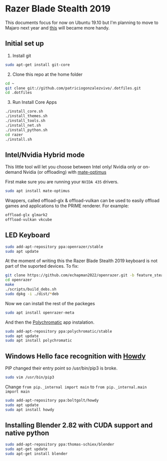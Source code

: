 # Razer Blade Stealth 2019

This documents focus for now on Ubuntu 19.10 but I'm planning to move to Majaro next year and [this](https://medium.com/@dtateii/project-razer-blade-stealth-ssd-upgrade-arch-linux-windows-f827af3a0347) will became more handy.


## Initial set up

1. Install git

```bash
sudo apt-get install git-core
```

2. Clone this repo at the home folder

```bash
cd ~  
git clone git://github.com/patriciogonzalezvivo/.dotfiles.git
cd .dotfiles
```

3. Run Install Core Apps

```bash
./install_core.sh 
./install_themes.sh
./install_tools.sh
./install_net.sh
./install_python.sh
cd razer
./install.sh
```


## Intel/Nvidia Hybrid mode

This little tool will let you choose between Intel only/ Nvidia only or on-demand Nvidia (or offloading) with [mate-optimus](https://github.com/ubuntu-mate/mate-optimus)

First make sure you are running your `NVIDA 435` drivers.

```bash
sudo apt install mate-optimus
```

Wrappers, called offload-glx & offload-vulkan can be used to easily offload games and applications to the PRIME renderer. For example:

```bash
offload-glx glmark2
offload-vulkan vkcube
```


## LED Keyboard

```bash
sudo add-apt-repository ppa:openrazer/stable
sudo apt update
```

At the moment of writing this the Razer Blade Stealth 2019 keyboard is not part of the suported devices. To fix:

```bash
git clone https://github.com/echapman2022/openrazer.git -b feature_stealthlate2019
cd openrazer
make
./scripts/build_debs.sh
sudo dpkg -i ./dist/*deb
```

Now we can install the rest of the packeges

```bash
sudo apt install openrazer-meta
```

And then the [Polychromatic](https://github.com/polychromatic/polychromatic) app instalation.

```bash
sudo add-apt-repository ppa:polychromatic/stable
sudo apt update
sudo apt install polychromatic
```


## Windows Hello face recognition with [Howdy](https://github.com/boltgolt/howdy)

PIP changed their entry point so /usr/bin/pip3 is broke.

```bash
sudo vim /usr/bin/pip3
```

Change `from pip._internal import main` to `from pip._internal.main import main`


```bash
sudo add-apt-repository ppa:boltgolt/howdy
sudo apt update
sudo apt install howdy
```

## Installing Blender 2.82 with CUDA support and native python

```bash
sudo add-apt-repository ppa:thomas-schiex/blender
sudo apt-get update
sudo apt-get install blender
```
